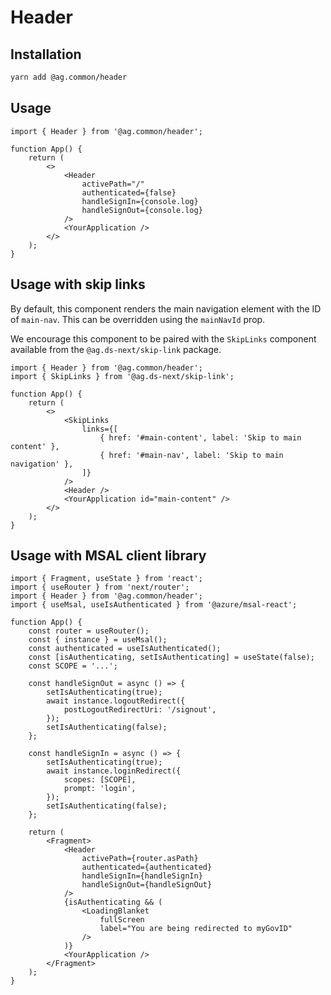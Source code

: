 # Header

## Installation

```sh
yarn add @ag.common/header
```

## Usage

```tsx
import { Header } from '@ag.common/header';

function App() {
	return (
		<>
			<Header
				activePath="/"
				authenticated={false}
				handleSignIn={console.log}
				handleSignOut={console.log}
			/>
			<YourApplication />
		</>
	);
}
```

## Usage with skip links

By default, this component renders the main navigation element with the ID of `main-nav`. This can be overridden using the `mainNavId` prop.

We encourage this component to be paired with the `SkipLinks` component available from the `@ag.ds-next/skip-link` package.

```tsx
import { Header } from '@ag.common/header';
import { SkipLinks } from '@ag.ds-next/skip-link';

function App() {
	return (
		<>
			<SkipLinks
				links={[
					{ href: '#main-content', label: 'Skip to main content' },
					{ href: '#main-nav', label: 'Skip to main navigation' },
				]}
			/>
			<Header />
			<YourApplication id="main-content" />
		</>
	);
}
```

## Usage with MSAL client library

```tsx
import { Fragment, useState } from 'react';
import { useRouter } from 'next/router';
import { Header } from '@ag.common/header';
import { useMsal, useIsAuthenticated } from '@azure/msal-react';

function App() {
	const router = useRouter();
	const { instance } = useMsal();
	const authenticated = useIsAuthenticated();
	const [isAuthenticating, setIsAuthenticating] = useState(false);
	const SCOPE = '...';

	const handleSignOut = async () => {
		setIsAuthenticating(true);
		await instance.logoutRedirect({
			postLogoutRedirectUri: '/signout',
		});
		setIsAuthenticating(false);
	};

	const handleSignIn = async () => {
		setIsAuthenticating(true);
		await instance.loginRedirect({
			scopes: [SCOPE],
			prompt: 'login',
		});
		setIsAuthenticating(false);
	};

	return (
		<Fragment>
			<Header
				activePath={router.asPath}
				authenticated={authenticated}
				handleSignIn={handleSignIn}
				handleSignOut={handleSignOut}
			/>
			{isAuthenticating && (
				<LoadingBlanket
					fullScreen
					label="You are being redirected to myGovID"
				/>
			)}
			<YourApplication />
		</Fragment>
	);
}
```
